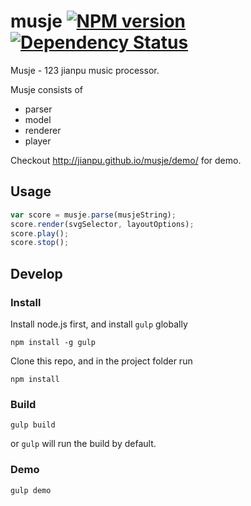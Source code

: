 # musje [![NPM version][npm-image]][npm-url] [![Dependency Status][depstat-image]][depstat-url]

Musje - 123 jianpu music processor.

Musje consists of

- parser
- model
- renderer
- player

Checkout http://jianpu.github.io/musje/demo/ for demo.

## Usage

```js
var score = musje.parse(musjeString);
score.render(svgSelector, layoutOptions);
score.play();
score.stop();
```


## Develop

### Install
Install node.js first, and install ```gulp``` globally
```
npm install -g gulp
```
Clone this repo, and in the project folder run
```
npm install
```

### Build
```
gulp build
```
or ```gulp``` will run the build by default.

### Demo
```
gulp demo
```

[npm-url]: https://npmjs.org/package/musje
[npm-image]: https://badge.fury.io/js/musje.png

[depstat-url]: https://david-dm.org/jianpu/musje
[depstat-image]: https://david-dm.org/jianpu/musje.png
